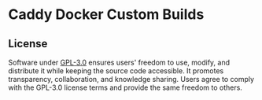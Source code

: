 # Caddy Docker Custom Builds

## License

Software under [GPL-3.0](https://github.com/nicjay/caddy-custom-builds/blob/main/LICENSE) ensures users' freedom to use, modify, and distribute it while keeping the source code accessible. It promotes transparency, collaboration, and knowledge sharing. Users agree to comply with the GPL-3.0 license terms and provide the same freedom to others.